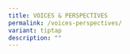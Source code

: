 ```yaml
---
title: VOICES & PERSPECTIVES
permalink: /voices-perspectives/
variant: tiptap
description: ""
---
```


